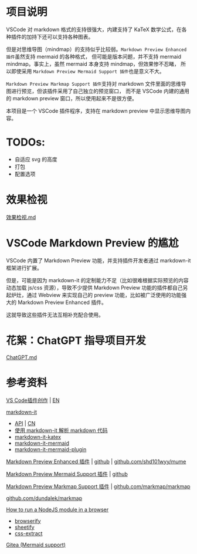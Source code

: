 # 项目说明

VSCode 对 markdown 格式的支持很强大，内建支持了 KaTeX 数学公式，在各种插件的加持下还可以支持各种图表。

但是对思维导图（mindmap）的支持似乎比较弱。`Markdown Preview Enhanced 插件`虽然支持 mermaid 的各种格式，
但可能是版本问题，并不支持 mermaid mindmap。事实上，虽然 mermaid 本身支持 mindmap，但效果惨不忍睹，
所以即使采用 `Markdown Preview Mermaid Support 插件`也是意义不大。

`Markdown Preview Markmap Support 插件`支持对 markdown 文件里面的思维导图进行预览，但该插件采用了自己独立的预览窗口，
而不是 VSCode 内建的通用的 markdown preview 窗口，所以使用起来不是很方便。

本项目是一个 VSCode 插件程序，支持在 markdown preview 中显示思维导图内容。

# TODOs:

- 自适应 svg 的高度
- 打包
- 配置选项

# 效果检视

[效果检视.md](./效果检视.md)

# VSCode Markdown Preview 的尴尬

VSCode 内置了 Markdown Preview 功能，并支持插件开发者通过 markdown-it 框架进行扩展。

但是，可能是因为 markdown-it 的定制能力不足（比如很难根据实际预览的内容动态加载 js/css 资源），导致不少提供
Markdown Preview 功能的插件都自己另起炉灶，通过 Webview 来实现自己的 preview 功能，比如被广泛使用的功能强大的
Markdown Preview Enhanced 插件。

这就导致这些插件无法互相补充配合使用。

# 花絮：ChatGPT 指导项目开发

[ChatGPT.md](./ChatGPT.md)

# 参考资料

[VS Code插件创作](https://liiked.github.io/VS-Code-Extension-Doc-ZH/)
| [EN](https://code.visualstudio.com/api)

[markdown-it](https://github.com/markdown-it/markdown-it)
- [API](https://markdown-it.github.io/markdown-it/)
| [CN](https://markdown-it.docschina.org/)
- [使用 markdown-it 解析 markdown 代码](https://juejin.cn/post/6844903688536850440)
- [markdown-it-katex](https://github.com/waylonflinn/markdown-it-katex)
- [markdown-it-mermaid](https://github.com/tylingsoft/markdown-it-mermaid)
- [markdown-it-mermaid-plugin](https://github.com/DCsunset/markdown-it-mermaid-plugin)

[Markdown Preview Enhanced 插件](https://shd101wyy.github.io/markdown-preview-enhanced/)
| [github](https://github.com/shd101wyy/markdown-preview-enhanced)
| [github.com/shd101wyy/mume](https://github.com/shd101wyy/mume)

[Markdown Preview Mermaid Support 插件](https://marketplace.visualstudio.com/items?itemName=bierner.markdown-mermaid)
| [github](https://github.com/mjbvz/vscode-markdown-mermaid)

[Markdown Preview Markmap Support 插件](https://github.com/phoihos/vscode-markdown-markmap)
| [github.com/markmap/markmap](https://github.com/markmap/markmap)

[github.com/dundalek/markmap](https://github.com/dundalek/markmap)

[How to run a NodeJS module in a browser](https://linuxhint.com/run-nodejs-module-browser/)
- [browserify](https://browserify.org/)
- [sheetify](https://github.com/stackcss/sheetify)
- [css-extract](https://github.com/stackcss/css-extract)

[Gitea (Mermaid support)](https://docs.gitea.io/en-us/)
